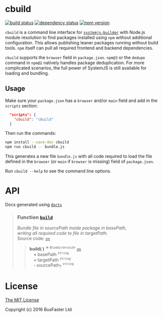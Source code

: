 cbuild
======

[![build status](https://travis-ci.org/charto/cbuild.svg?branch=master)](http://travis-ci.org/charto/cbuild)
[![dependency status](https://david-dm.org/charto/cbuild.svg)](https://david-dm.org/charto/cbuild)
[![npm version](https://img.shields.io/npm/v/cbuild.svg)](https://www.npmjs.com/package/cbuild)

`cbuild` is a command line interface for [`systemjs-builder`](https://github.com/systemjs/builder)
with Node.js module resolution to find packages installed using `npm` without additional configuration.
This allows publishing leaner packages running without build tools.
`npm` itself can pull all required frontend and backend dependencies.

`cbuild` supports the `browser` field in `package.json`.
`npm@3` or the `dedupe` command in `npm@2` natively handles package deduplication.
For more complicated scenarios, the full power of SystemJS is still available for loading and bundling.

Usage
-----

Make sure your `package.json` has a `browser` and/or `main` field and add in the `scripts` section:

```json
  "scripts": {
    "cbuild": "cbuild"
  }
```

Then run the commands:

```bash
npm install --save-dev cbuild
npm run cbuild -- bundle.js
```

This generates a new file `bundle.js` with all code required to load the file
defined in the `browser` (or `main` if `browser` is missing) field of `package.json`.

Run `cbuild --help` to see the command line options.

API
===
Docs generated using [`docts`](https://github.com/charto/docts)
>
> <a name="api-build"></a>
> ### Function [`build`](#api-build)
> <em>Bundle file in sourcePath inside package in basePath,</em>  
> <em>writing all required code to file in targetPath.</em>  
> Source code: [`<>`](http://github.com/charto/cbuild/blob/10610cd/src/cbuild.ts#L13-L43)  
> > **build( )** <sup>&rArr; <code>Bluebird&lt;void&gt;</code></sup> [`<>`](http://github.com/charto/cbuild/blob/10610cd/src/cbuild.ts#L13-L43)  
> > &emsp;&#x25aa; basePath <sup><code>string</code></sup>  
> > &emsp;&#x25aa; targetPath <sup><code>string</code></sup>  
> > &emsp;&#x25ab; sourcePath<sub>?</sub> <sup><code>string</code></sup>  

License
=======

[The MIT License](https://raw.githubusercontent.com/charto/cbuild/master/LICENSE)

Copyright (c) 2016 BusFaster Ltd
